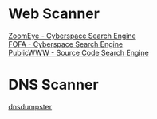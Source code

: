 # Web Scanner  
[ZoomEye - Cyberspace Search Engine](https://www.zoomeye.org/)  
[FOFA - Cyberspace Search Engine](https://fofa.so/)  
[PublicWWW - Source Code Search Engine](https://publicwww.com/)  

# DNS Scanner
[dnsdumpster](https://dnsdumpster.com/)
